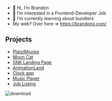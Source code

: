 - 👋 Hi, I’m Brandon
- 👀 I’m interested in a Frontend-Developer Job
- 🌱 I’m currently learning about bundlers
- My web? Over here => https://brandonjj.com/

## Projects
- [PlatziMovies](https://eloquent-heliotrope-b5021d.netlify.app/)
- [Moon Cat](https://brandon328.github.io/curso-API-REST-JS/)
- [SNK Landing Page](https://brandon328.github.io/curso-asincronismo-js/)
- [AnimationLand](https://brandon328.github.io/AnimationLandCSS/)
- [Clock app](https://brandon328.github.io/Clock-app/) 
- [Music Player](https://brandon328.github.io/music-player/) 
- [Job Listing](https://brandon328.github.io/Reto8-Job-listings/) 

![download](https://user-images.githubusercontent.com/64290733/225791113-2785f362-4366-421d-b984-f02a9897e6ae.svg)
